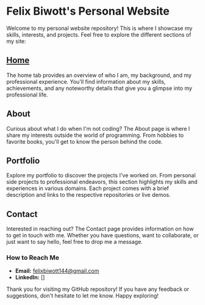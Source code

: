 # Felix Biwott's Personal Website

Welcome to my personal website repository! This is where I showcase my skills, interests, and projects. Feel free to explore the different sections of my site:

## [Home](./about.html)
The home tab provides an overview of who I am, my background, and my professional experience. You'll find information about my skills, achievements, and any noteworthy details that give you a glimpse into my professional life.

## About
Curious about what I do when I'm not coding? The About page is where I share my interests outside the world of programming. From hobbies to favorite books, you'll get to know the person behind the code.

## Portfolio
Explore my portfolio to discover the projects I've worked on. From personal side projects to professional endeavors, this section highlights my skills and experiences in various domains. Each project comes with a brief description and links to the respective repositories or live demos.

## Contact
Interested in reaching out? The Contact page provides information on how to get in touch with me. Whether you have questions, want to collaborate, or just want to say hello, feel free to drop me a message.

### How to Reach Me
- **Email:** felixbiwott144@gmail.com
- **LinkedIn:** []

Thank you for visiting my GitHub repository! If you have any feedback or suggestions, don't hesitate to let me know. Happy exploring!